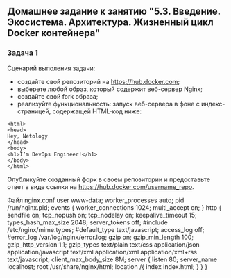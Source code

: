 ## Домашнее задание к занятию "5.3. Введение. Экосистема. Архитектура. Жизненный цикл Docker контейнера"

### Задача 1

Сценарий выполения задачи:

- создайте свой репозиторий на https://hub.docker.com;
- выберете любой образ, который содержит веб-сервер Nginx;
- создайте свой fork образа;
- реализуйте функциональность:
запуск веб-сервера в фоне с индекс-страницей, содержащей HTML-код ниже:
```
<html>
<head>
Hey, Netology
</head>
<body>
<h1>I’m DevOps Engineer!</h1>
</body>
</html>
```
Опубликуйте созданный форк в своем репозитории и предоставьте ответ в виде ссылки на https://hub.docker.com/username_repo.

Файл nginx.conf
user www-data;
worker_processes auto;
pid /run/nginx.pid;
events {
        worker_connections 1024;
        multi_accept on;
}
http {
     sendfile on;
     tcp_nopush on;
     tcp_nodelay on;
     keepalive_timeout 15;
     types_hash_max_size 2048;
     server_tokens off;
     #include /etc/nginx/mime.types;
     #default_type text/javascript;
     access_log off;
     #error_log /var/log/nginx/error.log;
     gzip on;
     gzip_min_length 100;
     gzip_http_version 1.1;
     gzip_types text/plain text/css application/json application/javascript text/xml application/xml application/xml+rss text/javascript;
     client_max_body_size 8M;
server {
       listen 80;
       server_name localhost;
       root /usr/share/nginx/html;
       location /{
          index index.html;
       }
     }
}


